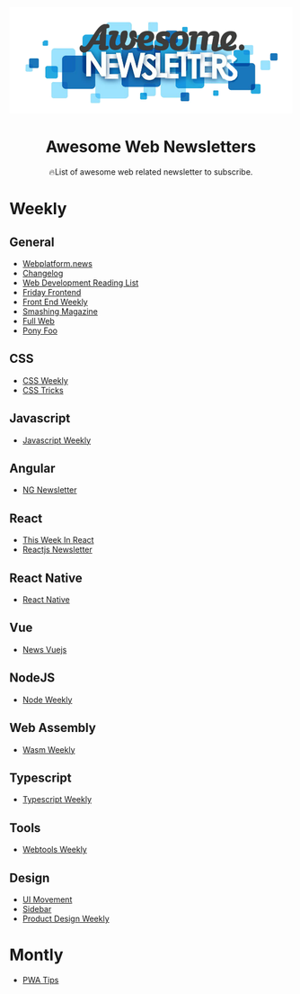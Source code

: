 <p align="middle"><img src="./logo.png" alt="Awesome newsletters"/><p>
<h1 align="middle">Awesome Web Newsletters</h1>

<p align="middle"> 🔥List of awesome web related newsletter to subscribe. </p>

# Weekly

## General

- [Webplatform.news](https://webplatform.news)
- [Changelog](https://changelog.com/)
- [Web Development Reading List](https://wdrl.info/)
- [Friday Frontend](https://zendev.com/friday-frontend.html)
- [Front End Weekly](https://frontendweekly.co/)
- [Smashing Magazine](https://www.smashingmagazine.com/the-smashing-newsletter)
- [Full Web](http://fullweb.io/)
- [Pony Foo](https://ponyfoo.com/weekly)

## CSS

- [CSS Weekly](https://css-weekly.com/)
- [CSS Tricks](https://css-tricks.com/)

## Javascript

- [Javascript Weekly](https://javascriptweekly.com)

## Angular

- [NG Newsletter](https://www.ng-newsletter.com/)

## React

- [This Week In React](http://this-week-in-react.org)
- [Reactjs Newsletter](http://reactjsnewsletter.com/)

## React Native

- [React Native](http://reactnative.cc/)

## Vue

- [News Vuejs ](https://news.vuejs.org/)

## NodeJS

- [Node Weekly](https://nodeweekly.com/)

## Web Assembly

- [Wasm Weekly](https://wasmweekly.news/)

## Typescript

- [Typescript Weekly](https://www.typescript-weekly.com/)

## Tools 

- [Webtools Weekly](https://webtoolsweekly.com/)

## Design

- [UI Movement](https://newsletter.uimovement.com/ui-movement/)
- [Sidebar](https://sidebar.io/)
- [Product Design Weekly](http://designweekly.atomic.io/)

# Montly

- [PWA Tips](https://pwa.tip)

